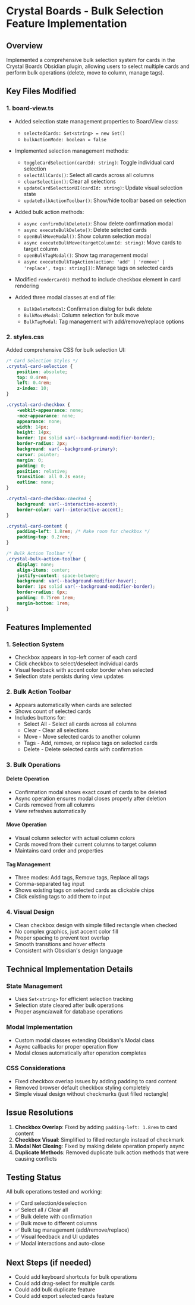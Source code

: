 # Crystal Boards - Bulk Selection Feature Implementation

## Overview
Implemented a comprehensive bulk selection system for cards in the Crystal Boards Obsidian plugin, allowing users to select multiple cards and perform bulk operations (delete, move to column, manage tags).

## Key Files Modified

### 1. board-view.ts
- Added selection state management properties to BoardView class:
  - `selectedCards: Set<string> = new Set()`
  - `bulkActionMode: boolean = false`

- Implemented selection management methods:
  - `toggleCardSelection(cardId: string)`: Toggle individual card selection
  - `selectAllCards()`: Select all cards across all columns
  - `clearSelection()`: Clear all selections
  - `updateCardSelectionUI(cardId: string)`: Update visual selection state
  - `updateBulkActionToolbar()`: Show/hide toolbar based on selection

- Added bulk action methods:
  - `async confirmBulkDelete()`: Show delete confirmation modal
  - `async executeBulkDelete()`: Delete selected cards
  - `openBulkMoveModal()`: Show column selection modal
  - `async executeBulkMove(targetColumnId: string)`: Move cards to target column
  - `openBulkTagModal()`: Show tag management modal
  - `async executeBulkTagAction(action: 'add' | 'remove' | 'replace', tags: string[])`: Manage tags on selected cards

- Modified `renderCard()` method to include checkbox element in card rendering

- Added three modal classes at end of file:
  - `BulkDeleteModal`: Confirmation dialog for bulk delete
  - `BulkMoveModal`: Column selection for bulk move
  - `BulkTagModal`: Tag management with add/remove/replace options

### 2. styles.css
Added comprehensive CSS for bulk selection UI:

```css
/* Card Selection Styles */
.crystal-card-selection {
    position: absolute;
    top: 0.4rem;
    left: 0.4rem;
    z-index: 10;
}

.crystal-card-checkbox {
    -webkit-appearance: none;
    -moz-appearance: none;
    appearance: none;
    width: 14px;
    height: 14px;
    border: 1px solid var(--background-modifier-border);
    border-radius: 2px;
    background: var(--background-primary);
    cursor: pointer;
    margin: 0;
    padding: 0;
    position: relative;
    transition: all 0.2s ease;
    outline: none;
}

.crystal-card-checkbox:checked {
    background: var(--interactive-accent);
    border-color: var(--interactive-accent);
}

.crystal-card-content {
    padding-left: 1.8rem; /* Make room for checkbox */
    padding-top: 0.2rem;
}

/* Bulk Action Toolbar */
.crystal-bulk-action-toolbar {
    display: none;
    align-items: center;
    justify-content: space-between;
    background: var(--background-modifier-hover);
    border: 1px solid var(--background-modifier-border);
    border-radius: 6px;
    padding: 0.75rem 1rem;
    margin-bottom: 1rem;
}
```

## Features Implemented

### 1. Selection System
- Checkbox appears in top-left corner of each card
- Click checkbox to select/deselect individual cards
- Visual feedback with accent color border when selected
- Selection state persists during view updates

### 2. Bulk Action Toolbar
- Appears automatically when cards are selected
- Shows count of selected cards
- Includes buttons for:
  - Select All - Select all cards across all columns
  - Clear - Clear all selections
  - Move - Move selected cards to another column
  - Tags - Add, remove, or replace tags on selected cards
  - Delete - Delete selected cards with confirmation

### 3. Bulk Operations

#### Delete Operation
- Confirmation modal shows exact count of cards to be deleted
- Async operation ensures modal closes properly after deletion
- Cards removed from all columns
- View refreshes automatically

#### Move Operation
- Visual column selector with actual column colors
- Cards moved from their current columns to target column
- Maintains card order and properties

#### Tag Management
- Three modes: Add tags, Remove tags, Replace all tags
- Comma-separated tag input
- Shows existing tags on selected cards as clickable chips
- Click existing tags to add them to input

### 4. Visual Design
- Clean checkbox design with simple filled rectangle when checked
- No complex graphics, just accent color fill
- Proper spacing to prevent text overlap
- Smooth transitions and hover effects
- Consistent with Obsidian's design language

## Technical Implementation Details

### State Management
- Uses `Set<string>` for efficient selection tracking
- Selection state cleared after bulk operations
- Proper async/await for database operations

### Modal Implementation
- Custom modal classes extending Obsidian's Modal class
- Async callbacks for proper operation flow
- Modal closes automatically after operation completes

### CSS Considerations
- Fixed checkbox overlap issues by adding padding to card content
- Removed browser default checkbox styling completely
- Simple visual design without checkmarks (just filled rectangle)

## Issue Resolutions

1. **Checkbox Overlap**: Fixed by adding `padding-left: 1.8rem` to card content
2. **Checkbox Visual**: Simplified to filled rectangle instead of checkmark
3. **Modal Not Closing**: Fixed by making delete operation properly async
4. **Duplicate Methods**: Removed duplicate bulk action methods that were causing conflicts

## Testing Status
All bulk operations tested and working:
- ✅ Card selection/deselection
- ✅ Select all / Clear all
- ✅ Bulk delete with confirmation
- ✅ Bulk move to different columns
- ✅ Bulk tag management (add/remove/replace)
- ✅ Visual feedback and UI updates
- ✅ Modal interactions and auto-close

## Next Steps (if needed)
- Could add keyboard shortcuts for bulk operations
- Could add drag-select for multiple cards
- Could add bulk duplicate feature
- Could add export selected cards feature